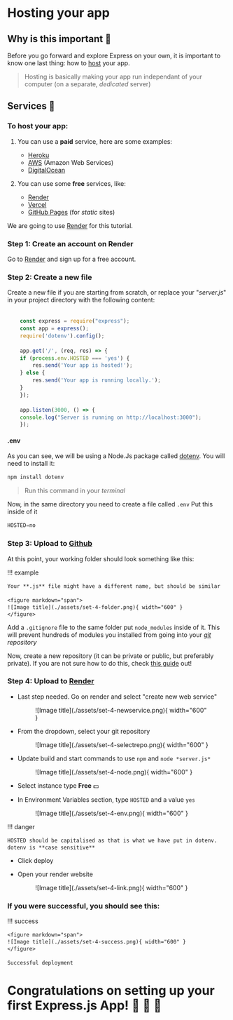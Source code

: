# Hosting your app

## Why is this important 💫
Before you go forward and explore Express on your own, it is important to know one last thing: how to [host](https://www.hostinger.com/tutorials/what-is-web-hosting) your app.

> Hosting is basically making your app run independant of your computer (on a separate, *dedicated* server)

## Services  :wheel:
### To host your app:

1. You can use a **paid** service, here are some examples:
    - [Heroku](www.heroku.com/)
    - [AWS](aws.amazon.com/) (Amazon Web Services)
    - [DigitalOcean](www.digitalocean.com/)

2. You can use some **free** services, like:
    - [Render](render)
    - [Vercel](https://vercel.com)
    - [GitHub Pages](https://pages.github.com) (for *static* sites)

We are going to use [Render](render) for this tutorial.

### Step 1: Create an account on Render
Go to [Render](render) and sign up for a free account.

### Step 2: Create a new file
Create a new file if you are starting from scratch, or replace your "*server.js*" in your project directory with the following content:
``` js

    const express = require("express");
    const app = express();
    require('dotenv').config();

    app.get('/', (req, res) => {
    if (process.env.HOSTED === 'yes') {
        res.send('Your app is hosted!');
    } else {
        res.send('Your app is running locally.');
    }
    });

    app.listen(3000, () => {
    console.log("Server is running on http://localhost:3000");
    });

```
#### .env
As you can see, we will be using a Node.Js package called [dotenv](https://www.npmjs.com/package/dotenv). You will need to install it:

``` js
npm install dotenv
```
> Run this command in your *terminal*

Now, in the same directory you need to create a file called `.env`
Put this inside of it
``` js
HOSTED=no
```

### Step 3: Upload to [Github](git)

At this point, your working folder should look something like this:

!!! example

    Your **.js** file might have a different name, but should be similar

    <figure markdown="span">
    ![Image title](./assets/set-4-folder.png){ width="600" }
    </figure>

Add a `.gitignore` file to the same folder put `node_modules` inside of it. This will prevent hundreds of modules you installed from going into your *[git](git) repository*

Now, create a new repository (it can be private or public, but preferably private).
If you are not sure how to do this, check [this guide](https://docs.github.com/en/repositories/working-with-files/managing-files/adding-a-file-to-a-repository) out!

### Step 4: Upload to [Render](render)
* Last step needed. Go on render and select "create new web service"
    <figure markdown="span">
    ![Image title](./assets/set-4-newservice.png){ width="600" }
    </figure>

* From the dropdown, select your git repository
    <figure markdown="span">
    ![Image title](./assets/set-4-selectrepo.png){ width="600" }
    </figure>

* Update build and start commands to use `npm` and `node *server.js*`
    <figure markdown="span">
    ![Image title](./assets/set-4-node.png){ width="600" }
    </figure>

* Select instance type **Free** :dollar:


* In Environment Variables section, type `HOSTED` and a value `yes`
    <figure markdown="span">
    ![Image title](./assets/set-4-env.png){ width="600" }
    </figure>

!!! danger

    HOSTED should be capitalised as that is what we have put in dotenv. dotenv is **case sensitive**

* Click deploy

* Open your render website
    <figure markdown="span">
    ![Image title](./assets/set-4-link.png){ width="600" }
    </figure>

### If you were successful, you should see this:
!!! success

    <figure markdown="span">
    ![Image title](./assets/set-4-success.png){ width="600" }
    </figure>

    Successful deployment

# Congratulations on setting up your first Express.js App! :stars: :stars: :stars:

<!-- Links *********************************************-->
[rednder]: https://render.com
[git]: github.com
<!--*****************************************************-->
